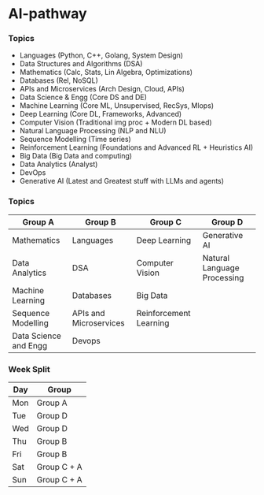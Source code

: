 # AI-pathway

### Topics

* Languages (Python, C++, Golang, System Design)
* Data Structures and Algorithms (DSA)
* Mathematics (Calc, Stats, Lin Algebra, Optimizations)
* Databases (Rel, NoSQL)
* APIs and Microservices (Arch Design, Cloud, APIs) 
* Data Science & Engg (Core DS and DE)
* Machine Learning (Core ML, Unsupervised, RecSys, Mlops)
* Deep Learning (Core DL, Frameworks, Advanced)
* Computer Vision (Traditional img proc + Modern DL based)
* Natural Language Processing (NLP and NLU)
* Sequence Modelling (Time series)
* Reinforcement Learning (Foundations and Advanced RL + Heuristics AI)
* Big Data  (Big Data and computing)
* Data Analytics  (Analyst)
* DevOps
* Generative AI (Latest and Greatest stuff with LLMs and agents)


### Topics

| Group A                       | Group B                   | Group C                                        | Group D                     |
|-------------------------------|---------------------------|------------------------------------------------|-----------------------------|
| Mathematics                   | Languages                 | Deep Learning                                  | Generative AI               |
| Data Analytics                | DSA                       | Computer Vision                                | Natural Language Processing |
| Machine Learning              | Databases                 | Big Data                                       |                             |
| Sequence Modelling            | APIs and Microservices    | Reinforcement Learning                         |                             |
| Data Science and Engg         | Devops                    |                                                |                             |


### Week Split
| Day   |         Group      
|-------|-----------------
| Mon   | Group A
| Tue   | Group D
| Wed   | Group D
| Thu   | Group B
| Fri   | Group B
| Sat   | Group C + A
| Sun   | Group C + A

